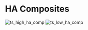 # HA Composites
![ts_high_ha_comp](https://user-images.githubusercontent.com/114028135/204893522-8f4d5d1a-dc32-423b-a7f7-24f452967b1c.png)
![ts_low_ha_comp](https://user-images.githubusercontent.com/114028135/204893537-9f5b43f7-c1fa-4d2f-b7c8-dbad2665a746.png)

